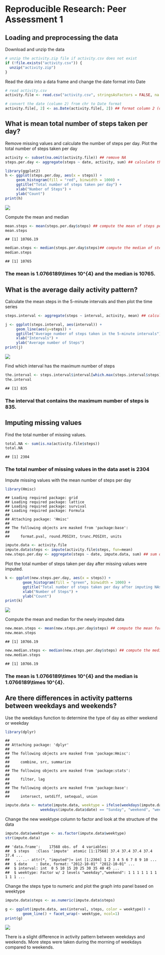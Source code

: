 # Reproducible Research: Peer Assessment 1


## Loading and preprocessing the data
Download and unzip the data

```r
# unzip the activity.zip file if activity.csv does not exist
if (!file.exists("activity.csv")) {
  unzip("activity.zip")
}
```

Read the data into a data frame and change the date format into Date  

```r
# read activity.csv
activity.file <- read.csv("activity.csv", stringsAsFactors = FALSE, na.strings ="NA")

# convert the date (column 2) from chr to Date format
activity.file[, 2] <- as.Date(activity.file[, 2]) ## format column 2 (date) as Date
```


## What is mean total number of steps taken per day?

Remove missing values and calculate the number of steps per day.  Plot the total number of steps taken per day  

```r
activity <- subset(na.omit(activity.file)) ## remove NA
steps.per.day <- aggregate(steps ~ date, activity, sum) ## calculate the number of steps per day

library(ggplot2)
h <- ggplot(steps.per.day, aes(x = steps)) + 
     geom_histogram(fill = "red", binwidth = 1000) + 
     ggtitle("Total number of steps taken per day") +
     xlab("Number of Steps") + 
     ylab("Count")   
print(h)
```

![](PA1_template_files/figure-html/fig1-1.png) 

Compute the mean and median


```r
mean.steps <- mean(steps.per.day$steps) ## compute the mean of steps per day
mean.steps
```

```
## [1] 10766.19
```

```r
median.steps <- median(steps.per.day$steps)## compute the median of steps per day
median.steps
```

```
## [1] 10765
```

### The mean is 1.0766189\times 10^{4} and the median is 10765.


## What is the average daily activity pattern?
 Calculate the mean steps in the 5-minute intervals and then plot the time series

```r
steps.interval <- aggregate(steps ~ interval, activity, mean) ## calculate the mean steps in the 5-min intervals

j <- ggplot(steps.interval, aes(interval)) + 
     geom_line(aes(y=steps)) +
     ggtitle("Average number of steps taken in the 5-minute intervals") +
     xlab("Intervals") + 
     ylab("Average number of Steps")
print(j)
```

![](PA1_template_files/figure-html/fig2-1.png) 


Find which interval has the maximum number of steps  


```r
the.interval <- steps.interval$interval[which.max(steps.interval$steps)] # determine which interval has the maximun number of steps
the.interval
```

```
## [1] 835
```
### The interval that contains the maximum number of steps is 835.


## Imputing missing values
Find the total number of missing values.  

```r
total.NA <- sum(is.na(activity.file$steps))
total.NA
```

```
## [1] 2304
```
### The total number of missing values in the data aset is 2304

Impute missing values with the mean number of steps per day  

```r
library(Hmisc)
```

```
## Loading required package: grid
## Loading required package: lattice
## Loading required package: survival
## Loading required package: Formula
## 
## Attaching package: 'Hmisc'
## 
## The following objects are masked from 'package:base':
## 
##     format.pval, round.POSIXt, trunc.POSIXt, units
```

```r
impute.data <- activity.file
impute.data$steps <- impute(activity.file$steps, fun=mean)
new.steps.per.day <- aggregate(steps ~ date, impute.data, sum) ## sum of steps per day for impute data
```
Plot the total number of steps taken per day after missing values were imputed.


```r
k <- ggplot(new.steps.per.day, aes(x = steps)) + 
        geom_histogram(fill = "green", binwidth = 1000) + 
        ggtitle("Total number of steps taken per day after imputing NAs ") +
        xlab("Number of Steps") + 
        ylab("Count")   
print(k)
```

![](PA1_template_files/figure-html/fig3-1.png) 

Compute the mean and median for the newly imputed data

```r
new.mean.steps <- mean(new.steps.per.day$steps) ## compute the mean for steps per day for impute data
new.mean.steps
```

```
## [1] 10766.19
```

```r
new.median.steps <- median(new.steps.per.day$steps) ## compute the median of steps per day for impute data
new.median.steps
```

```
## [1] 10766.19
```

### The mean is 1.0766189\times 10^{4} and the median is 1.0766189\times 10^{4}.


## Are there differences in activity patterns between weekdays and weekends?
Use the weekdays function to determine the type of day as either weekend or weekday

```r
library(dplyr)
```

```
## 
## Attaching package: 'dplyr'
## 
## The following objects are masked from 'package:Hmisc':
## 
##     combine, src, summarize
## 
## The following objects are masked from 'package:stats':
## 
##     filter, lag
## 
## The following objects are masked from 'package:base':
## 
##     intersect, setdiff, setequal, union
```

```r
impute.data <- mutate(impute.data, weektype = ifelse(weekdays(impute.data$date) == "Saturday" | 
                weekdays(impute.data$date) == "Sunday", "weekend", "weekday"))
```

Change the new weektype column to factor and look at the structure of the data


```r
impute.data$weektype <- as.factor(impute.data$weektype)
str(impute.data)
```

```
## 'data.frame':	17568 obs. of  4 variables:
##  $ steps   :Class 'impute'  atomic [1:17568] 37.4 37.4 37.4 37.4 37.4 ...
##   .. ..- attr(*, "imputed")= int [1:2304] 1 2 3 4 5 6 7 8 9 10 ...
##  $ date    : Date, format: "2012-10-01" "2012-10-01" ...
##  $ interval: int  0 5 10 15 20 25 30 35 40 45 ...
##  $ weektype: Factor w/ 2 levels "weekday","weekend": 1 1 1 1 1 1 1 1 1 1 ...
```

Change the steps type to numeric and plot the graph into panel based on weektype


```r
impute.data$steps <- as.numeric(impute.data$steps)

g <- ggplot(impute.data, aes(interval, steps, color = weektype)) +
        geom_line() + facet_wrap(~ weektype, ncol=1)
print(g)
```

![](PA1_template_files/figure-html/fig4-1.png) 

There is a slight difference in activity pattern between weekdays and weekends.  More steps were taken during the morning of weekdays compared to weekends.
